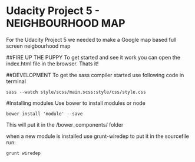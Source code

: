 # Udacity Project 5 - NEIGHBOURHOOD MAP

For the Udacity Project 5 we needed to make a Google map based full screen neigbourhood map 

##FIRE UP THE PUPPY
To get started and see it work you can open the index.html file in the browser. Thats it!


##DEVELOPMENT
To get the sass compiler started use following code in terminal
```
sass --watch style/scss/main.scss:style/css/style.css

```
#Installing modules
Use bower to install modules or node
```
bower install 'module' --save
```
This will put it in the /bower_components/ folder

when a new module is installed use grunt-wiredep to put it in the sourcefile
run:
```
grunt wiredep
```

